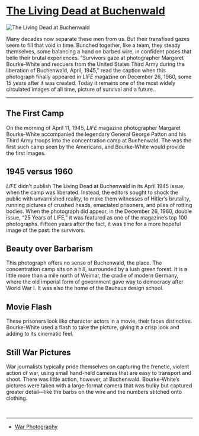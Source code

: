 # [The Living Dead at Buchenwald](http://artsmia.github.io/griot/#/o/114514)
![The Living Dead at Buchenwald](http://api.artsmia.org/images/114514/large.jpg)

Many decades now separate these men from us. But their transfixed gazes seem to fill that void in time. Bunched together, like a team, they steady themselves, some balancing a hand on barbed wire, in confident poses that belie their brutal experiences. “Survivors gaze at photographer Margaret Bourke-White and rescuers from the United States Third Army during the liberation of Buchenwald, April, 1945,” read the caption when this photograph finally appeared in *LIFE* magazine on December 26, 1960, some 15 years after it was created. Today it remains one of the most widely circulated images of all time, picture of survival and a future..

---

## The First Camp

On the morning of April 11, 1945, *LIFE* magazine photographer Margaret Bourke-White accompanied the legendary General George Patton and his Third Army troops into the concentration camp at Buchenwald. The was the first such camp seen by the Americans, and Bourke-White would provide the first images. 

## 1945 versus 1960

*LIFE* didn’t publish The Living Dead at Buchenwald in its April 1945 issue, when the camp was liberated. Instead, the editors sought to shock the public with unvarnished reality, to make them witnesses of Hitler’s brutality, running pictures of crushed heads, emaciated prisoners, and piles of rotting bodies. When the photograph did appear, in the December 26, 1960, double issue, “25 Years of LIFE,” it was featured as one of the magazine’s top 100 photographs. Fifteen years after the fact, it was time for a more hopeful image of the past: the survivors. 

## Beauty over Barbarism

This photograph offers no sense of Buchenwald, the place. The concentration camp sits on a hill, surrounded by a lush green forest. It is a little more than a mile north of Weimar, the cradle of modern Germany, where the old imperial form of government gave way to democracy after World War I. It was also the home of the Bauhaus design school.  

## Movie Flash

These prisoners look like character actors in a movie, their faces distinctive. Bourke-White used a flash to take the picture, giving it a crisp look and adding to its cinematic feel.  

## Still War Pictures

War journalists typically pride themselves on capturing the frenetic, violent action of war, using small hand-held cameras that are easy to transport and shoot. There was little action, however, at Buchenwald. Bourke-White’s pictures were taken with a large-format camera that was bulky but captured greater detail—like the barbs on the wire and the numbers stitched onto clothing.

<div>

 

</div>

---

* [War Photography](../stories/war-photography.md)
